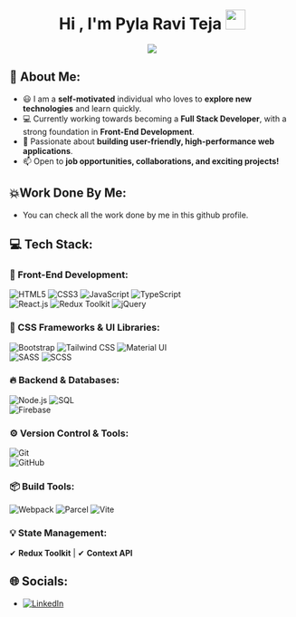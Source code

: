 <h1 align="center">Hi , I'm Pyla Ravi Teja <img src="https://media.giphy.com/media/hvRJCLFzcasrR4ia7z/giphy.gif" width="35"></h1>
<p align="center">
<a href="https://github.com/Pyla-Ravi-Teja"><img src="https://readme-typing-svg.herokuapp.com?lines=Front+End+Developer;&center=true&width=500&height=30"></a>
</p>


## 💫 About Me:  
- 😃 I am a **self-motivated** individual who loves to **explore new technologies** and learn quickly.  
- 💻 Currently working towards becoming a **Full Stack Developer**, with a strong foundation in **Front-End Development**.  
- 🚀 Passionate about **building user-friendly, high-performance web applications**.  
- 📫 Open to **job opportunities, collaborations, and exciting projects!**  


## 💥Work Done By Me:
- You can check all the work done by me in this github profile.

## 💻 Tech Stack:  
### 🚀 Front-End Development:  
![HTML5](https://img.shields.io/badge/html5-%23E34F26.svg?style=for-the-badge&logo=html5&logoColor=white) 
![CSS3](https://img.shields.io/badge/css3-%231572B6.svg?style=for-the-badge&logo=css3&logoColor=white) 
![JavaScript](https://img.shields.io/badge/javascript-%23323330.svg?style=for-the-badge&logo=javascript&logoColor=%23F7DF1E) 
![TypeScript](https://img.shields.io/badge/TypeScript-%23007ACC.svg?style=for-the-badge&logo=typescript&logoColor=white)  
![React.js](https://img.shields.io/badge/react-%2320232a.svg?style=for-the-badge&logo=react&logoColor=%2361DAFB) 
![Redux Toolkit](https://img.shields.io/badge/redux-%23593d88.svg?style=for-the-badge&logo=redux&logoColor=white) 
![jQuery](https://img.shields.io/badge/jquery-%230769AD.svg?style=for-the-badge&logo=jquery&logoColor=white)  

### 🎨 CSS Frameworks & UI Libraries:  
![Bootstrap](https://img.shields.io/badge/bootstrap-%23563D7C.svg?style=for-the-badge&logo=bootstrap&logoColor=white) 
![Tailwind CSS](https://img.shields.io/badge/tailwindcss-%2338B2AC.svg?style=for-the-badge&logo=tailwind-css&logoColor=white) 
![Material UI](https://img.shields.io/badge/material--ui-%230081CB.svg?style=for-the-badge&logo=material-ui&logoColor=white)  
![SASS](https://img.shields.io/badge/sass-%23CC6699.svg?style=for-the-badge&logo=sass&logoColor=white) 
![SCSS](https://img.shields.io/badge/scss-%23CC6699.svg?style=for-the-badge&logo=sass&logoColor=white)  

### 🔥 Backend & Databases:  
![Node.js](https://img.shields.io/badge/node.js-%2343853D.svg?style=for-the-badge&logo=node.js&logoColor=white) 
![SQL](https://img.shields.io/badge/sql-%2300599C.svg?style=for-the-badge&logo=sqlite&logoColor=white)  
![Firebase](https://img.shields.io/badge/firebase-%23039BE5.svg?style=for-the-badge&logo=firebase)  


### ⚙️ Version Control & Tools:  
![Git](https://img.shields.io/badge/git-%23F05033.svg?style=for-the-badge&logo=git&logoColor=white)  
![GitHub](https://img.shields.io/badge/github-%23121011.svg?style=for-the-badge&logo=github&logoColor=white)  

### 📦 Build Tools:  
![Webpack](https://img.shields.io/badge/webpack-%238DD6F9.svg?style=for-the-badge&logo=webpack&logoColor=black) 
![Parcel](https://img.shields.io/badge/parcel-%23F7B93E.svg?style=for-the-badge&logo=parcel&logoColor=black) 
![Vite](https://img.shields.io/badge/Vite-%23646CFF.svg?style=for-the-badge&logo=vite&logoColor=white)  

### 💡 State Management:  
✔ **Redux Toolkit** | ✔ **Context API**  


## 🌐 Socials:
- [![LinkedIn](https://img.shields.io/badge/LinkedIn-%230077B5.svg?logo=linkedin&logoColor=white)](https://www.linkedin.com/in/ravi-teja-83590519a/) 




